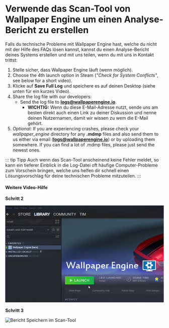 # Verwende das Scan-Tool von Wallpaper Engine um einen Analyse-Bericht zu erstellen

Falls du technische Probleme mit Wallpaper Engine hast, welche du nicht mit der Hilfe des FAQs lösen kannst, kannst du einen Analyse-Bericht deines Systems erstellen und mit uns teilen, wenn du mit uns in Kontakt trittst:

1. Stelle sicher, dass Wallpaper Engine läuft (wenn möglich).
2. Choose the 4th launch option in Steam (*"Check for System Conflicts"*, see below for a short video).
3. Klicke auf **Save Full Log** und speichere es auf deinen Desktop (siehe unten für ein kurzes Video).
4. Share the log file with our developers:
    * Send the log file to **logs@wallpaperengine.io**.
        * **WICHTIG:** Wenn du diese E-Mail-Adresse nutzt, sende uns am besten direkt auch einen Link zu deiner Diskussion und nenne deinen Nutzernamen, damit wir wissen zu wem die E-Mail gehört.
5. *Optional:* If you are experiencing crashes, please check your *wallpaper_engine* directory for any **.mdmp** files and also send them to us either via email (**logs@wallpaperengine.io**) or by uploading them somewhere. If you can find a lot of .mdmp files, please just send the newest ones.

::: tip
Tipp Auch wenn das Scan-Tool anscheinend keine Fehler meldet, so kann ein tieferer Einblick in die Log-Datei oft häufige Computer-Probleme zum Vorschein bringen, welche uns helfen dir schnell einen Lösungsvorschlag für deine technischen Probleme mitzuteilen.
:::

#### Weitere Video-Hilfe

**Schritt 2**

![Startoption für das Scan-Tool](./scantoollaunch.gif)

**Schritt 3**

![Bericht Speichern im Scan-Tool](./scantoolsave.gif)
